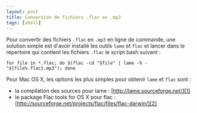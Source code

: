 ```yaml
---
layout: post
title: Conversion de fichiers .flac en .mp3
tags: [shell]
---
```


Pour convertir des fichiers `.flac` en `.mp3` en ligne de commande, une solution
simple est d'avoir installé les outils `lame` et `flac` et lancer dans le
répertoire qui contient les fichiers `.flac` le script bash suivant :

```
for file in *.flac; do $(flac -cd "$file" | lame -h - "${file%.flac}.mp3"); done
```

Pour Mac OS X, les options les plus simples pour obtenir `lame` et `flac` sont :

- la compilation des sources pour lame : [http://lame.sourceforge.net/][1]
- le package Flac tools for OS X pour flac :
  [http://sourceforge.net/projects/flac/files/flac-darwin/][2]

[1]: http://lame.sourceforge.net/
[2]: https://sourceforge.net/projects/flac/files/flac-darwin/
